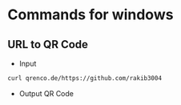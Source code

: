 # Commands for windows
## URL to QR Code
 * Input
```bash
curl qrenco.de/https://github.com/rakib3004
```
 * Output
QR Code
